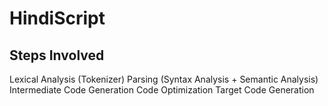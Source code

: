 # HindiScript

## Steps Involved 
Lexical Analysis (Tokenizer)
Parsing (Syntax Analysis + Semantic Analysis)
Intermediate Code Generation
Code Optimization 
Target Code Generation
